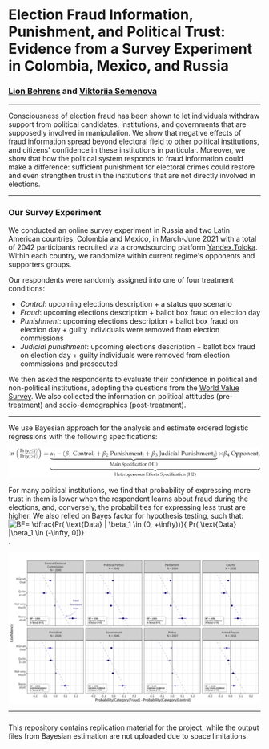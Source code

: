 # Election Fraud Information, Punishment, and Political Trust: Evidence from a Survey Experiment in Colombia, Mexico, and Russia

### [Lion Behrens](https://github.com/Lion-Be) and [Viktoriia Semenova](https://github.com/vktrsmnv) 

---

Consciousness of election fraud has been shown to let individuals withdraw support from political candidates, institutions, and governments that are supposedly involved in manipulation. We show that negative effects of fraud information spread beyond electoral field to other political institutions, and citizens' confidence in these institutions in particular. Moreover, we show that how the political system responds to fraud information could make a difference: sufficient punishment for electoral crimes could restore and even strengthen trust in the institutions that are not directly involved in elections. 

---
### Our Survey Experiment

We conducted an online survey experiment in Russia and two Latin American countries, Colombia and Mexico, in March-June 2021 with a total of 2042 participants recruited via a crowdsourcing platform [Yandex.Toloka](https://toloka.yandex.com/). Within each country, we randomize within current regime's opponents and supporters groups. 

Our respondents were randomly assigned into one of four treatment conditions:  

 - *Control*: upcoming elections description + a status quo scenario 
 - *Fraud*: upcoming elections description + ballot box fraud on election day  
 - *Punishment*: upcoming elections description + ballot box fraud on election day + guilty individuals were removed from election commissions
 - *Judicial punishment*: upcoming elections description + ballot box fraud on election day + guilty individuals were removed from election commissions and prosecuted 
 
We then asked the respondents to evaluate their confidence in political and non-political institutions, adopting the questions from the [World Value Survey](https://www.worldvaluessurvey.org/wvs.jsp). We also collected the information on political attitudes (pre-treatment) and socio-demographics (post-treatment). 

---

We use Bayesian approach for the analysis and estimate ordered logistic regressions with the following specifications:

![](figs/model_equation.png)


For many political institutions, we find that probability of expressing more trust in them is lower when the respondent learns about fraud during the elections, and, conversely, the probabilities for expressing less trust are higher. We also relied on Bayes factor for hypothesis testing, such that:  <img src="https://bit.ly/3cP40CN" align="center" border="0" alt="BF= \dfrac{Pr( \text{Data} | \beta_1 \in (0, +\infty))}{ Pr( \text{Data} |\beta_1 \in (-\infty, 0])}" width="218" height="43" />. 


<img src="figs/diffs_pooled_control.png" align="center">

---
### 

This repository contains replication material for the project, while the output files from Bayesian estimation are not uploaded due to space limitations. 
